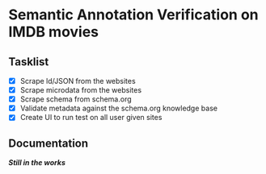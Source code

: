 # Semantic Annotation Verification on IMDB movies

## Tasklist

- [x] Scrape ld/JSON from the websites
- [x] Scrape microdata from the websites
- [x] Scrape schema from schema.org
- [x] Validate metadata against the schema.org knowledge base
- [x] Create UI to run test on all user given sites

## Documentation

***Still in the works***
